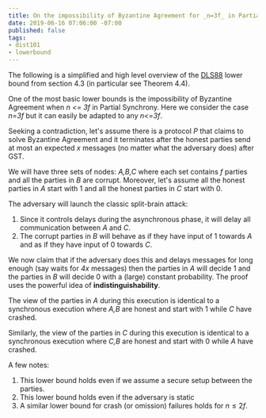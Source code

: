 ```yaml
---
title: On the impossibility of Byzantine Agreement for _n=3f_ in Partial synchrony
date: 2019-06-16 07:06:00 -07:00
published: false
tags:
- dist101
- lowerbound
---
```


The following is a simplified and high level overview of the [DLS88](https://groups.csail.mit.edu/tds/papers/Lynch/jacm88.pdf) lower bound from section 4.3 (in particular see Theorem 4.4).

One of the most basic lower bounds is the impossibility of Byzantine Agreement when _n <= 3f_ in Partial Synchrony. Here we consider the case _n=3f_ but it can easily be adapted to any _n<=3f_.

Seeking a contradiction, let's assume there is a protocol _P_ that claims to solve Byzantine Agreement and it terminates after the honest parties send at most an expected _x_ messages (no matter what the adversary does) after GST.

We will have three sets of nodes: _A,B,C_ where each set contains _f_ parties and all the parties in _B_ are corrupt. Moreover, let's assume all the honest parties in _A_ start with 1 and all the honest parties in _C_ start with 0.

The adversary will launch the classic split-brain attack:
1. Since it controls delays during the asynchronous phase, it will delay all communication between _A_ and _C_.
2. The corrupt parties in _B_ will behave as if they have input of 1 towards _A_ and as if they have input of 0 towards _C_.

We now claim that if the adversary does this and delays messages for long enough (say waits for _4x_ messages) then the parties in _A_ will decide 1 and the parties in _B_ will decide 0 with a (large) constant probability. The proof uses the powerful idea of **indistinguishability**.

The view of the parties in _A_ during this execution is identical to a synchronous execution where _A,B_ are honest and start with 1 while _C_ have crashed.

Similarly, the view of the parties in _C_ during this execution is identical to a synchronous execution where _C,B_ are honest and start with 0 while _A_ have crashed.

A few notes:

1. This lower bound holds even if we assume a secure setup between the parties.
2. This lower bound holds even if the adversary is static
3. A similar lower bound for crash (or omission) failures holds for $n\leq 2f$.




